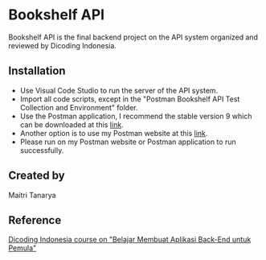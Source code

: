 # Bookshelf API
Bookshelf API is the final backend project on the API system organized and reviewed by Dicoding Indonesia.

## Installation
* Use Visual Code Studio to run the server of the API system.
* Import all code scripts, except in the "Postman Bookshelf API Test Collection and Environment" folder.
* Use the Postman application, I recommend the stable version 9 which can be downloaded at this [link](https://dl.pstmn.io/download/version/9.31.0/win64).
* Another option is to use my Postman website at this [link](https://documenter.getpostman.com/view/26718023/2s93RWPX6T).
* Please run on my Postman website or Postman application to run successfully.

## Created by
Maitri Tanarya

## Reference
[Dicoding Indonesia course on "Belajar Membuat Aplikasi Back-End untuk Pemula"](https://www.dicoding.com/)
